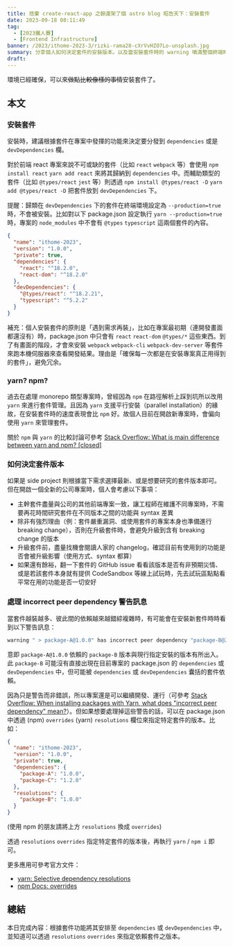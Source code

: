 ```yaml
---
title: 捨棄 create-react-app 之餘還架了個 astro blog 昭告天下：安裝套件
date: 2023-09-18 08:11:49
tag:
  - [2023鐵人賽]
  - [Frontend Infrastructure]
banner: /2023/ithome-2023-3/rizki-rama28-cXrVvHZO7Lo-unsplash.jpg
summary: 分享個人如何決定套件的安裝版本。以及當安裝套件時的 warning 噴滿整個終端時，除了無視、還可以透過 overrides/resolutions 來嘗試解決掉這些警告。
draft:
---
```


環境已經確保，可以來~~做點比較像樣的事情~~安裝套件了。

## 本文

### 安裝套件

安裝時，建議根據套件在專案中發揮的功能來決定要分發到 `dependencies` 或是 `devDependencies` 欄。

對於前端 react 專案來說不可或缺的套件（比如 `react` `webpack` 等）會使用 `npm install react` `yarn add react` 來將其歸納到 `dependencies` 中。而輔助類型的套件（比如 `@types/react` `jest` 等）則透過 `npm install @types/react -D` `yarn add @types/react -D` 把套件放到 `devDependencies` 下。

提醒：歸類在 `devDependencies` 下的套件在終端環境設定為 `--production=true` 時，不會被安裝。比如對以下 package.json 設定執行 `yarn --production=true` 時，專案的 `node_modules` 中不會有 `@types` `typescript` 這兩個套件的內容。

```json
{
  "name": "ithome-2023",
  "version": "1.0.0",
  "private": true,
  "dependencies": {
    "react": "^18.2.0",
    "react-dom": "^18.2.0"
  },
  "devDependencies": {
    "@types/react": "^18.2.21",
    "typescript": "^5.2.2"
  }
}
```

補充：個人安裝套件的原則是「遇到需求再裝」，比如在專案最初期（連開發畫面都還沒有）時，package.json 中只會有 `react` `react-dom` `@types/*` 這些東西。到了有畫面的階段，才會來安裝 `webpack` `webpack-cli` `webpack-dev-server` 等套件來跑本機伺服器來查看開發結果。理由是「確保每一次都是在安裝專案真正用得到的套件」，避免冗余。

### yarn? npm?

過去在處理 monorepo 類型專案時，曾經因為 `npm` 在路徑解析上踩到坑所以改用 `yarn` 來進行套件管理。且因為 `yarn` 支援平行安裝（parallel installation）的緣故，在安裝套件時的速度表現會比 `npm` 好。故個人目前在開啟新專案時，會偏向使用 `yarn` 來管理套件。

關於 `npm` 與 `yarn` 的比較討論可參考 [Stack Overflow: What is main difference between yarn and npm? [closed]](https://stackoverflow.com/questions/50278553/what-is-main-difference-between-yarn-and-npm)

### 如何決定套件版本

如果是 side project 則根據當下需求選擇最新、或是想要研究的套件版本即可。但在開啟一個全新的公司專案時，個人會考慮以下事項：

- 主幹套件盡量與公司的其他前端專案一致，讓工程師在維護不同專案時，不需要再花時間研究套件在不同版本之間的功能與 syntax 差異
- 除非有強烈理由（例：套件嚴重漏洞、或使用套件的專案本身也準備進行 breaking change），否則在升級套件時，會避免升級到含有 breaking change 的版本
- 升級套件前，盡量找機會閱讀人家的 changelog，確認目前有使用到的功能是否會被升級影響（使用方式、syntax 都算）
- 如果還有餘裕，翻一下套件的 GitHub issue 看看該版本是否有非預期災情、或是若該套件本身就有提供 CodeSandbox 等線上試玩時，先去試玩區點點看平常在用的功能是否一切安好

### 處理 incorrect peer dependency 警告訊息

當套件越裝越多、彼此間的依賴越來越錯綜複雜時，有可能會在安裝新套件時時看到以下警告訊息：

```bash
warning " > package-A@1.0.0" has incorrect peer dependency "package-B@2.0.0".
```

意即 `package-A@1.0.0` 依賴的 `package-B` 版本與現行指定安裝的版本有所出入。此 `package-B` 可能沒有直接出現在目前專案的 package.json 的 `dependencies` 或 `devDependencies` 中，但可能被 `dependencies` 或 `devDependencies` 囊括的套件依賴。

因為只是警告而非錯誤，所以專案還是可以繼續開發、運行（可參考 [Stack Overflow: When installing packages with Yarn, what does "incorrect peer dependency" mean?](https://stackoverflow.com/questions/42361942/when-installing-packages-with-yarn-what-does-incorrect-peer-dependency-mean)）。但如果想要處理掉這些警告的話，可以在 package.json 中透過 (npm) `overrides` (yarn) `resolutions` 欄位來指定特定套件的版本。比如：

```json
{
  "name": "ithome-2023",
  "version": "1.0.0",
  "private": true,
  "dependencies": {
    "package-A": "1.0.0",
    "package-C": "1.2.0"
  },
  "resolutions": {
    "package-B": "1.0.0"
  }
}
```

(使用 npm 的朋友請將上方 `resolutions` 換成 `overrides`)

透過 `resolutions` `overrides` 指定特定套件的版本後，再執行 `yarn` / `npm i` 即可。

更多應用可參考官方文件：

- [yarn: Selective dependency resolutions](https://classic.yarnpkg.com/lang/en/docs/selective-version-resolutions/)
- [npm Docs: overrides](https://docs.npmjs.com/cli/v9/configuring-npm/package-json?v=true#overrides)

## 總結

本日完成內容：根據套件功能將其安排至 `dependencies` 或 `devDependencies` 中，並知道可以透過 `resolutions` `overrides` 來指定依賴套件之版本。

